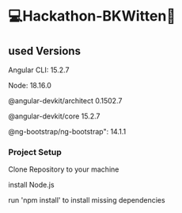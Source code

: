 # 💻Hackathon-BKWitten🚀



## used Versions

  Angular CLI: 15.2.7
  
  Node: 18.16.0
  
  @angular-devkit/architect    0.1502.7 
  
  @angular-devkit/core         15.2.7
  
  @ng-bootstrap/ng-bootstrap": 14.1.1

### Project Setup

  Clone Repository to your machine
  
  install Node.js
  
  run 'npm install' to install missing dependencies
